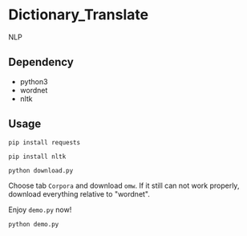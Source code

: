 # Dictionary_Translate
NLP

## Dependency

* python3
* wordnet
* nltk

## Usage

`pip install requests`

`pip install nltk`

`python download.py`

Choose tab `Corpora` and download `omw`. If it still can not work properly, download everything relative to "wordnet".

Enjoy `demo.py` now!

`python demo.py`
